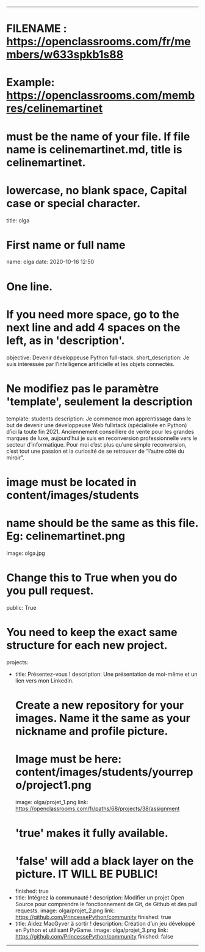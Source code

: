 ---

# FILENAME : https://openclassrooms.com/fr/members/w633spkb1s88
# Example: https://openclassrooms.com/membres/celinemartinet
# must be the name of your file. If file name is celinemartinet.md, title is celinemartinet.
# lowercase, no blank space, Capital case or special character.
title: olga

# First name or full name
name: olga
date: 2020-10-16 12:50

# One line.
# If you need more space, go to the next line and add 4 spaces on the left, as in 'description'.
objective: Devenir développeuse Python full-stack.
short_description: Je suis intéressée par l’intelligence artificielle et les objets connectés.

# Ne modifiez pas le paramètre 'template', seulement la description
template: students
description:
    Je commence mon apprentissage dans le but de devenir une
    développeuse Web fullstack (spécialisée en Python) d’ici la toute fin 2021.
    Anciennement conseillère de vente pour les grandes marques de luxe, aujourd’hui je suis
    en reconversion professionnelle vers le secteur d’informatique. Pour moi c’est plus qu’une
    simple reconversion, c’est tout une passion et la curiosité de se retrouver de “l’autre côté du
    miroir”.
    
# image must be located in content/images/students
# name should be the same as this file. Eg: celinemartinet.png
image: olga.jpg

# Change this to True when you do you pull request.
public: True

# You need to keep the exact same structure for each new project.
projects:
  - title: Présentez-vous !
    description: Une présentation de moi-même et un lien vers mon LinkedIn.
    # Create a new repository for your images. Name it the same as your nickname and profile picture.
    # Image must be here: content/images/students/yourrepo/project1.png
    image: olga/projet_1.png
    link: https://openclassrooms.com/fr/paths/68/projects/38/assignment
    # 'true' makes it fully available.
    # 'false' will add a black layer on the picture. IT WILL BE PUBLIC!
    finished: true
  - title: Intégrez la communauté !
    description: Modifier un projet Open Source pour comprendre le fonctionnement de Git, de Github et des pull requests. 
    image: olga/projet_2.png
    link: https://github.com/PrincessePython/community
    finished: true
  - title: Aidez MacGyver à sortir !
    description: Création d’un jeu développé en Python et utilisant PyGame.
    image: olga/projet_3.png
    link: https://github.com/PrincessePython/community
    finished: false

---